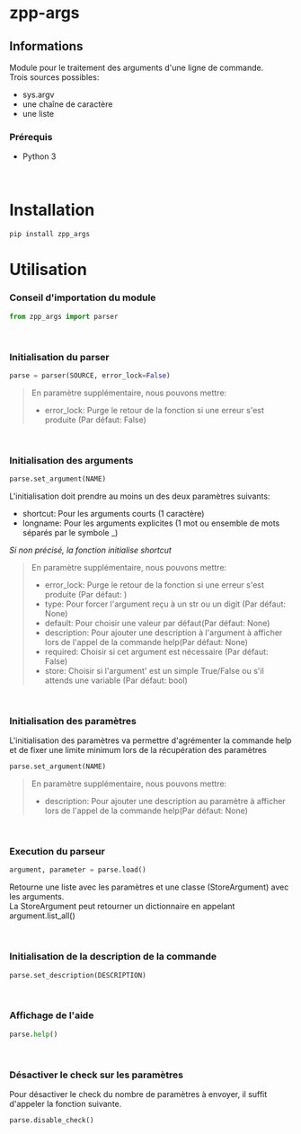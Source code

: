 # zpp-args
## Informations
Module pour le traitement des arguments d'une ligne de commande.
<br>Trois sources possibles:
- sys.argv
- une chaîne de caractère
- une liste

### Prérequis
- Python 3
<br>

# Installation
```console
pip install zpp_args
```

# Utilisation
### Conseil d'importation du module
```python
from zpp_args import parser
```
<br>

### Initialisation du parser
```python
parse = parser(SOURCE, error_lock=False)
```
>En paramètre supplémentaire, nous pouvons mettre:<br/>
>- error_lock: Purge le retour de la fonction si une erreur s'est produite (Par défaut: False)
<br>

### Initialisation des arguments
```python
parse.set_argument(NAME)
```
L'initialisation doit prendre au moins un des deux paramètres suivants:
- shortcut: Pour les arguments courts (1 caractère)
- longname: Pour les arguments explicites (1 mot ou ensemble de mots séparés par le symbole \_)

_Si non précisé, la fonction initialise shortcut_

>En paramètre supplémentaire, nous pouvons mettre:<br/>
>- error_lock: Purge le retour de la fonction si une erreur s'est produite (Par défaut: )
>- type: Pour forcer l'argument reçu à un str ou un digit (Par défaut: None)
>- default: Pour choisir une valeur par défaut(Par défaut: None)
>- description: Pour ajouter une description à l'argument à afficher lors de l'appel de la commande help(Par défaut: None)
>- required: Choisir si cet argument est nécessaire (Par défaut: False)
>- store: Choisir si l'argument' est un simple True/False ou s'il attends une variable (Par défaut: bool)
<br>

### Initialisation des paramètres
L'initialisation des paramètres va permettre d'agrémenter la commande help et de fixer une limite minimum lors de la récupération des paramètres
```python
parse.set_argument(NAME)
```
>En paramètre supplémentaire, nous pouvons mettre:<br/>
>- description: Pour ajouter une description au paramètre à afficher lors de l'appel de la commande help(Par défaut: None)
<br>

### Execution du parseur
```python
argument, parameter = parse.load()
```
Retourne une liste avec les paramètres et une classe (StoreArgument) avec les arguments.<br>
La StoreArgument peut retourner un dictionnaire en appelant argument.list_all()

<br>

### Initialisation de la description de la commande
```python
parse.set_description(DESCRIPTION)
```
<br>

### Affichage de l'aide
```python
parse.help()
```
<br>

### Désactiver le check sur les paramètres
Pour désactiver le check du nombre de paramètres à envoyer, il suffit d'appeler la fonction suivante.
```python
parse.disable_check()
```